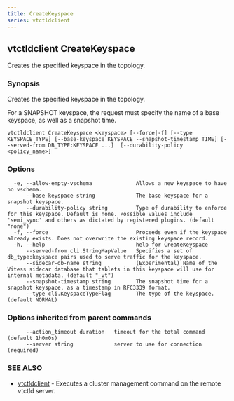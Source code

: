 ```yaml
---
title: CreateKeyspace
series: vtctldclient
---
```

## vtctldclient CreateKeyspace

Creates the specified keyspace in the topology.

### Synopsis

Creates the specified keyspace in the topology.
	
For a SNAPSHOT keyspace, the request must specify the name of a base keyspace,
as well as a snapshot time.

```
vtctldclient CreateKeyspace <keyspace> [--force|-f] [--type KEYSPACE_TYPE] [--base-keyspace KEYSPACE --snapshot-timestamp TIME] [--served-from DB_TYPE:KEYSPACE ...]  [--durability-policy <policy_name>]
```

### Options

```
  -e, --allow-empty-vschema              Allows a new keyspace to have no vschema.
      --base-keyspace string             The base keyspace for a snapshot keyspace.
      --durability-policy string         Type of durability to enforce for this keyspace. Default is none. Possible values include 'semi_sync' and others as dictated by registered plugins. (default "none")
  -f, --force                            Proceeds even if the keyspace already exists. Does not overwrite the existing keyspace record.
  -h, --help                             help for CreateKeyspace
      --served-from cli.StringMapValue   Specifies a set of db_type:keyspace pairs used to serve traffic for the keyspace.
      --sidecar-db-name string           (Experimental) Name of the Vitess sidecar database that tablets in this keyspace will use for internal metadata. (default "_vt")
      --snapshot-timestamp string        The snapshot time for a snapshot keyspace, as a timestamp in RFC3339 format.
      --type cli.KeyspaceTypeFlag        The type of the keyspace. (default NORMAL)
```

### Options inherited from parent commands

```
      --action_timeout duration   timeout for the total command (default 1h0m0s)
      --server string             server to use for connection (required)
```

### SEE ALSO

* [vtctldclient](../)	 - Executes a cluster management command on the remote vtctld server.

